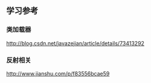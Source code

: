 ##  学习参考
### 类加载器
http://blog.csdn.net/javazejian/article/details/73413292

### 反射相关
http://www.jianshu.com/p/f83556bcae59
